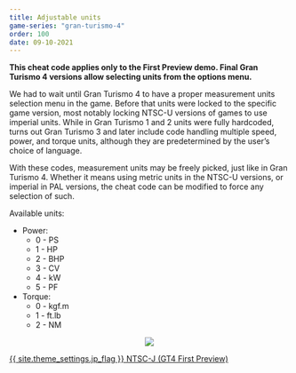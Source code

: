 ```yaml
---
title: Adjustable units
game-series: "gran-turismo-4"
order: 100
date: 09-10-2021
---
```


**This cheat code applies only to the First Preview demo. Final Gran Turismo 4 versions allow selecting units from the options menu.**

We had to wait until Gran Turismo 4 to have a proper measurement units selection menu in the game. Before that units were locked to the specific game version, most notably locking NTSC-U versions of games to use imperial units. While in Gran Turismo 1 and 2 units were fully hardcoded, turns out Gran Turismo 3 and later include code handling multiple speed, power, and torque units, although they are predetermined by the user’s choice of language.

With these codes, measurement units may be freely picked, just like in Gran Turismo 4. Whether it means using metric units in the NTSC-U versions, or imperial in PAL versions, the cheat code can be modified to force any selection of such.

Available units:
* Power:
  * 0 - PS
  * 1 - HP
  * 2 - BHP
  * 3 - CV
  * 4 - kW
  * 5 - PF
* Torque:
  * 0 - kgf.m
  * 1 - ft.lb
  * 2 - NM

<p class="mod-screenshot" align="center">
<a href="{% link assets/img/posts/console-codes-2/gt4fp-units.jpg %}"><img src="{% link assets/img/posts/console-codes-2/gt4fp-units.jpg %}"></a>
</p>

<a href="https://github.com/CookiePLMonster/Console-Cheat-Codes/blob/master/PS2/Gran%20Turismo%204%20First%20Preview/Adjustable%20units/E906EA37_units.pnach" class="button" role="button" target="_blank">{{ site.theme_settings.jp_flag }} NTSC-J (GT4 First Preview)</a>